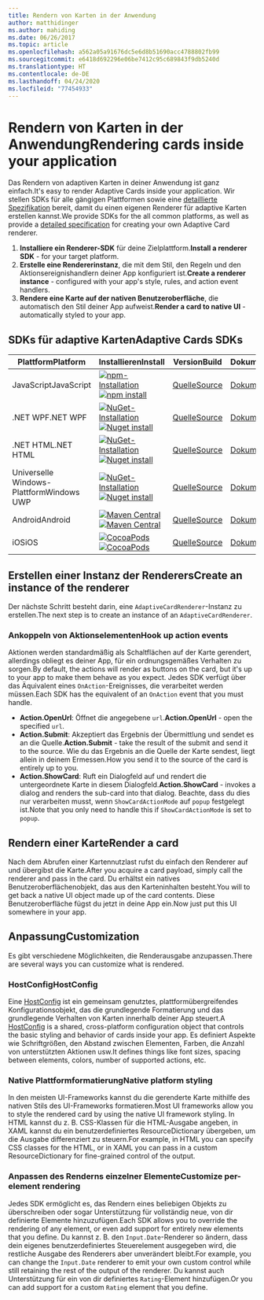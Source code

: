 ```yaml
---
title: Rendern von Karten in der Anwendung
author: matthidinger
ms.author: mahiding
ms.date: 06/26/2017
ms.topic: article
ms.openlocfilehash: a562a05a91676dc5e6d8b51690acc4788802fb99
ms.sourcegitcommit: e6418d692296e06be7412c95c689843f9db5240d
ms.translationtype: HT
ms.contentlocale: de-DE
ms.lasthandoff: 04/24/2020
ms.locfileid: "77454933"
---
```

# <a name="rendering-cards-inside-your-application"></a><span data-ttu-id="742d9-102">Rendern von Karten in der Anwendung</span><span class="sxs-lookup"><span data-stu-id="742d9-102">Rendering cards inside your application</span></span>

<span data-ttu-id="742d9-103">Das Rendern von adaptiven Karten in deiner Anwendung ist ganz einfach.</span><span class="sxs-lookup"><span data-stu-id="742d9-103">It's easy to render Adaptive Cards inside your application.</span></span> <span data-ttu-id="742d9-104">Wir stellen SDKs für alle gängigen Plattformen sowie eine [detaillierte Spezifikation](implement-a-renderer.md) bereit, damit du einen eigenen Renderer für adaptive Karten erstellen kannst.</span><span class="sxs-lookup"><span data-stu-id="742d9-104">We provide SDKs for the all common platforms, as well as provide a [detailed specification](implement-a-renderer.md) for creating your own Adaptive Card renderer.</span></span>

1. <span data-ttu-id="742d9-105">**Installiere ein Renderer-SDK** für deine Zielplattform.</span><span class="sxs-lookup"><span data-stu-id="742d9-105">**Install a renderer SDK** - for your target platform.</span></span>
2. <span data-ttu-id="742d9-106">**Erstelle eine Rendererinstanz**, die mit dem Stil, den Regeln und den Aktionsereignishandlern deiner App konfiguriert ist.</span><span class="sxs-lookup"><span data-stu-id="742d9-106">**Create a renderer instance** - configured with your app's style, rules, and action event handlers.</span></span>
3. <span data-ttu-id="742d9-107">**Rendere eine Karte auf der nativen Benutzeroberfläche**, die automatisch den Stil deiner App aufweist.</span><span class="sxs-lookup"><span data-stu-id="742d9-107">**Render a card to native UI** - automatically styled to your app.</span></span>

## <a name="adaptive-cards-sdks"></a><span data-ttu-id="742d9-108">SDKs für adaptive Karten</span><span class="sxs-lookup"><span data-stu-id="742d9-108">Adaptive Cards SDKs</span></span>

|<span data-ttu-id="742d9-109">Plattform</span><span class="sxs-lookup"><span data-stu-id="742d9-109">Platform</span></span>|<span data-ttu-id="742d9-110">Installieren</span><span class="sxs-lookup"><span data-stu-id="742d9-110">Install</span></span>|<span data-ttu-id="742d9-111">Version</span><span class="sxs-lookup"><span data-stu-id="742d9-111">Build</span></span>|<span data-ttu-id="742d9-112">Dokumentation</span><span class="sxs-lookup"><span data-stu-id="742d9-112">Docs</span></span>|<span data-ttu-id="742d9-113">Status</span><span class="sxs-lookup"><span data-stu-id="742d9-113">Status</span></span>|
|---|---|---|---|---|
| <span data-ttu-id="742d9-114">JavaScript</span><span class="sxs-lookup"><span data-stu-id="742d9-114">JavaScript</span></span> | <span data-ttu-id="742d9-115">[![npm-Installation](https://img.shields.io/npm/v/adaptivecards.svg)](https://www.npmjs.com/package/adaptivecards)</span><span class="sxs-lookup"><span data-stu-id="742d9-115">[![npm install](https://img.shields.io/npm/v/adaptivecards.svg)](https://www.npmjs.com/package/adaptivecards)</span></span> | [<span data-ttu-id="742d9-116">Quelle</span><span class="sxs-lookup"><span data-stu-id="742d9-116">Source</span></span>](https://github.com/Microsoft/AdaptiveCards/tree/master/source/nodejs)| [<span data-ttu-id="742d9-117">Dokumentation</span><span class="sxs-lookup"><span data-stu-id="742d9-117">Docs</span></span>](../sdk/rendering-cards/javascript/getting-started.md) | ![Buildstatus](https://img.shields.io/vso/build/Microsoft/56cf629e-8f3a-4412-acbc-bf69366c552c/20564.svg) |
| <span data-ttu-id="742d9-119">.NET WPF</span><span class="sxs-lookup"><span data-stu-id="742d9-119">.NET WPF</span></span> | <span data-ttu-id="742d9-120">[![NuGet-Installation](https://img.shields.io/nuget/vpre/AdaptiveCards.Rendering.Wpf.svg)](https://www.nuget.org/packages/AdaptiveCards.Rendering.Wpf)</span><span class="sxs-lookup"><span data-stu-id="742d9-120">[![Nuget install](https://img.shields.io/nuget/vpre/AdaptiveCards.Rendering.Wpf.svg)](https://www.nuget.org/packages/AdaptiveCards.Rendering.Wpf)</span></span> | [<span data-ttu-id="742d9-121">Quelle</span><span class="sxs-lookup"><span data-stu-id="742d9-121">Source</span></span>](https://github.com/Microsoft/AdaptiveCards/tree/master/source/dotnet)| [<span data-ttu-id="742d9-122">Dokumentation</span><span class="sxs-lookup"><span data-stu-id="742d9-122">Docs</span></span>](../sdk/rendering-cards/net-wpf/getting-started.md) | ![Buildstatus](https://img.shields.io/vso/build/Microsoft/56cf629e-8f3a-4412-acbc-bf69366c552c/20596.svg) |
| <span data-ttu-id="742d9-124">.NET HTML</span><span class="sxs-lookup"><span data-stu-id="742d9-124">.NET HTML</span></span> | <span data-ttu-id="742d9-125">[![NuGet-Installation](https://img.shields.io/nuget/vpre/AdaptiveCards.Rendering.Html.svg)](https://www.nuget.org/packages/AdaptiveCards.Rendering.Html)</span><span class="sxs-lookup"><span data-stu-id="742d9-125">[![Nuget install](https://img.shields.io/nuget/vpre/AdaptiveCards.Rendering.Html.svg)](https://www.nuget.org/packages/AdaptiveCards.Rendering.Html)</span></span> | [<span data-ttu-id="742d9-126">Quelle</span><span class="sxs-lookup"><span data-stu-id="742d9-126">Source</span></span>](https://github.com/Microsoft/AdaptiveCards/tree/master/source/dotnet) | [<span data-ttu-id="742d9-127">Dokumentation</span><span class="sxs-lookup"><span data-stu-id="742d9-127">Docs</span></span>](../sdk/rendering-cards/net-html/getting-started.md) | ![Buildstatus](https://img.shields.io/vso/build/Microsoft/56cf629e-8f3a-4412-acbc-bf69366c552c/20596.svg) |
| <span data-ttu-id="742d9-129">Universelle Windows-Plattform</span><span class="sxs-lookup"><span data-stu-id="742d9-129">Windows UWP</span></span> | <span data-ttu-id="742d9-130">[![NuGet-Installation](https://img.shields.io/nuget/vpre/AdaptiveCards.Rendering.Uwp.svg)](https://www.nuget.org/packages/AdaptiveCards.Rendering.Uwp)</span><span class="sxs-lookup"><span data-stu-id="742d9-130">[![Nuget install](https://img.shields.io/nuget/vpre/AdaptiveCards.Rendering.Uwp.svg)](https://www.nuget.org/packages/AdaptiveCards.Rendering.Uwp)</span></span> | [<span data-ttu-id="742d9-131">Quelle</span><span class="sxs-lookup"><span data-stu-id="742d9-131">Source</span></span>](https://github.com/Microsoft/AdaptiveCards/tree/master/source/uwp) | [<span data-ttu-id="742d9-132">Dokumentation</span><span class="sxs-lookup"><span data-stu-id="742d9-132">Docs</span></span>](../sdk/rendering-cards/uwp/getting-started.md) | ![Buildstatus](https://img.shields.io/vso/build/Microsoft/56cf629e-8f3a-4412-acbc-bf69366c552c/20583.svg) |
| <span data-ttu-id="742d9-134">Android</span><span class="sxs-lookup"><span data-stu-id="742d9-134">Android</span></span> | <span data-ttu-id="742d9-135">[![Maven Central](https://img.shields.io/maven-central/v/io.adaptivecards/adaptivecards-android.svg)](https://search.maven.org/#search%7Cga%7C1%7Ca%3A%22adaptivecards-android%22)</span><span class="sxs-lookup"><span data-stu-id="742d9-135">[![Maven Central](https://img.shields.io/maven-central/v/io.adaptivecards/adaptivecards-android.svg)](https://search.maven.org/#search%7Cga%7C1%7Ca%3A%22adaptivecards-android%22)</span></span> | [<span data-ttu-id="742d9-136">Quelle</span><span class="sxs-lookup"><span data-stu-id="742d9-136">Source</span></span>](https://github.com/Microsoft/AdaptiveCards/tree/master/source/android) | [<span data-ttu-id="742d9-137">Dokumentation</span><span class="sxs-lookup"><span data-stu-id="742d9-137">Docs</span></span>](../sdk/rendering-cards/android/getting-started.md) | ![Buildstatus](https://img.shields.io/vso/build/Microsoft/8d47e068-03c8-4cdc-aa9b-fc6929290322/17651.svg)
| <span data-ttu-id="742d9-139">iOS</span><span class="sxs-lookup"><span data-stu-id="742d9-139">iOS</span></span> | <span data-ttu-id="742d9-140">[![CocoaPods](https://img.shields.io/cocoapods/v/AdaptiveCards.svg)](https://cocoapods.org/pods/AdaptiveCards)</span><span class="sxs-lookup"><span data-stu-id="742d9-140">[![CocoaPods](https://img.shields.io/cocoapods/v/AdaptiveCards.svg)](https://cocoapods.org/pods/AdaptiveCards)</span></span> | [<span data-ttu-id="742d9-141">Quelle</span><span class="sxs-lookup"><span data-stu-id="742d9-141">Source</span></span>](https://github.com/Microsoft/AdaptiveCards/tree/master/source/ios) | [<span data-ttu-id="742d9-142">Dokumentation</span><span class="sxs-lookup"><span data-stu-id="742d9-142">Docs</span></span>](../sdk/rendering-cards/ios/getting-started.md) |  ![Buildstatus](https://img.shields.io/vso/build/Microsoft/8d47e068-03c8-4cdc-aa9b-fc6929290322/16990.svg) |

## <a name="create-an-instance-of-the-renderer"></a><span data-ttu-id="742d9-144">Erstellen einer Instanz der Renderers</span><span class="sxs-lookup"><span data-stu-id="742d9-144">Create an instance of the renderer</span></span>

<span data-ttu-id="742d9-145">Der nächste Schritt besteht darin, eine `AdaptiveCardRenderer`-Instanz zu erstellen.</span><span class="sxs-lookup"><span data-stu-id="742d9-145">The next step is to create an instance of an `AdaptiveCardRenderer`.</span></span> 

### <a name="hook-up-action-events"></a><span data-ttu-id="742d9-146">Ankoppeln von Aktionselementen</span><span class="sxs-lookup"><span data-stu-id="742d9-146">Hook up action events</span></span>

<span data-ttu-id="742d9-147">Aktionen werden standardmäßig als Schaltflächen auf der Karte gerendert, allerdings obliegt es deiner App, für ein ordnungsgemäßes Verhalten zu sorgen.</span><span class="sxs-lookup"><span data-stu-id="742d9-147">By default, the actions will render as buttons on the card, but it's up to your app to make them behave as you expect.</span></span> <span data-ttu-id="742d9-148">Jedes SDK verfügt über das Äquivalent eines `OnAction`-Ereignisses, die verarbeitet werden müssen.</span><span class="sxs-lookup"><span data-stu-id="742d9-148">Each SDK has the equivalent of an `OnAction` event that you must handle.</span></span>

* <span data-ttu-id="742d9-149">**Action.OpenUrl**: Öffnet die angegebene `url`.</span><span class="sxs-lookup"><span data-stu-id="742d9-149">**Action.OpenUrl** - open the specified `url`.</span></span>  
* <span data-ttu-id="742d9-150">**Action.Submit**: Akzeptiert das Ergebnis der Übermittlung und sendet es an die Quelle.</span><span class="sxs-lookup"><span data-stu-id="742d9-150">**Action.Submit** - take the result of the submit and send it to the source.</span></span> <span data-ttu-id="742d9-151">Wie du das Ergebnis an die Quelle der Karte sendest, liegt allein in deinem Ermessen.</span><span class="sxs-lookup"><span data-stu-id="742d9-151">How you send it to the source of the card is entirely up to you.</span></span>
* <span data-ttu-id="742d9-152">**Action.ShowCard**: Ruft ein Dialogfeld auf und rendert die untergeordnete Karte in diesem Dialogfeld.</span><span class="sxs-lookup"><span data-stu-id="742d9-152">**Action.ShowCard** - invokes a dialog and renders the sub-card into that dialog.</span></span> <span data-ttu-id="742d9-153">Beachte, dass du dies nur verarbeiten musst, wenn `ShowCardActionMode` auf `popup` festgelegt ist.</span><span class="sxs-lookup"><span data-stu-id="742d9-153">Note that you only need to handle this if `ShowCardActionMode` is set to `popup`.</span></span>

## <a name="render-a-card"></a><span data-ttu-id="742d9-154">Rendern einer Karte</span><span class="sxs-lookup"><span data-stu-id="742d9-154">Render a card</span></span>

<span data-ttu-id="742d9-155">Nach dem Abrufen einer Kartennutzlast rufst du einfach den Renderer auf und übergibst die Karte.</span><span class="sxs-lookup"><span data-stu-id="742d9-155">After you acquire a card payload, simply call the renderer and pass in the card.</span></span> <span data-ttu-id="742d9-156">Du erhältst ein natives Benutzeroberflächenobjekt, das aus den Karteninhalten besteht.</span><span class="sxs-lookup"><span data-stu-id="742d9-156">You will to get back a native UI object made up of the card contents.</span></span> <span data-ttu-id="742d9-157">Diese Benutzeroberfläche fügst du jetzt in deine App ein.</span><span class="sxs-lookup"><span data-stu-id="742d9-157">Now just put this UI somewhere in your app.</span></span>

## <a name="customization"></a><span data-ttu-id="742d9-158">Anpassung</span><span class="sxs-lookup"><span data-stu-id="742d9-158">Customization</span></span>

<span data-ttu-id="742d9-159">Es gibt verschiedene Möglichkeiten, die Renderausgabe anzupassen.</span><span class="sxs-lookup"><span data-stu-id="742d9-159">There are several ways you can customize what is rendered.</span></span> 

### <a name="hostconfig"></a><span data-ttu-id="742d9-160">HostConfig</span><span class="sxs-lookup"><span data-stu-id="742d9-160">HostConfig</span></span>

<span data-ttu-id="742d9-161">Eine [HostConfig](host-config.md) ist ein gemeinsam genutztes, plattformübergreifendes Konfigurationsobjekt, das die grundlegende Formatierung und das grundlegende Verhalten von Karten innerhalb deiner App steuert.</span><span class="sxs-lookup"><span data-stu-id="742d9-161">A [HostConfig](host-config.md) is a shared, cross-platform configuration object that controls the basic styling and behavior of cards inside your app.</span></span> <span data-ttu-id="742d9-162">Es definiert Aspekte wie Schriftgrößen, den Abstand zwischen Elementen, Farben, die Anzahl von unterstützten Aktionen usw.</span><span class="sxs-lookup"><span data-stu-id="742d9-162">It defines things like font sizes, spacing between elements, colors, number of supported actions, etc.</span></span> 

### <a name="native-platform-styling"></a><span data-ttu-id="742d9-163">Native Plattformformatierung</span><span class="sxs-lookup"><span data-stu-id="742d9-163">Native platform styling</span></span>

<span data-ttu-id="742d9-164">In den meisten UI-Frameworks kannst du die gerenderte Karte mithilfe des nativen Stils des UI-Frameworks formatieren.</span><span class="sxs-lookup"><span data-stu-id="742d9-164">Most UI frameworks allow you to style the rendered card by using the native UI framework styling.</span></span> <span data-ttu-id="742d9-165">In HTML kannst du z. B. CSS-Klassen für die HTML-Ausgabe angeben, in XAML kannst du ein benutzerdefiniertes ResourceDictionary übergeben, um die Ausgabe differenziert zu steuern.</span><span class="sxs-lookup"><span data-stu-id="742d9-165">For example, in HTML you can specify CSS classes for the HTML, or in XAML you can pass in a custom ResourceDictionary for fine-grained control of the output.</span></span>

### <a name="customize-per-element-rendering"></a><span data-ttu-id="742d9-166">Anpassen des Renderns einzelner Elemente</span><span class="sxs-lookup"><span data-stu-id="742d9-166">Customize per-element rendering</span></span>

<span data-ttu-id="742d9-167">Jedes SDK ermöglicht es, das Rendern eines beliebigen Objekts zu überschreiben oder sogar Unterstützung für vollständig neue, von dir definierte Elemente hinzuzufügen.</span><span class="sxs-lookup"><span data-stu-id="742d9-167">Each SDK allows you to override the rendering of any element, or even add support for entirely new elements that you define.</span></span>  <span data-ttu-id="742d9-168">Du kannst z. B. den `Input.Date`-Renderer so ändern, dass dein eigenes benutzerdefiniertes Steuerelement ausgegeben wird, die restliche Ausgabe des Renderers aber unverändert bleibt.</span><span class="sxs-lookup"><span data-stu-id="742d9-168">For example, you can change the `Input.Date` renderer to emit your own custom control while still retaining the rest of the output of the renderer.</span></span> <span data-ttu-id="742d9-169">Du kannst auch Unterstützung für ein von dir definiertes `Rating`-Element hinzufügen.</span><span class="sxs-lookup"><span data-stu-id="742d9-169">Or you can add support for a custom `Rating` element that you define.</span></span>




